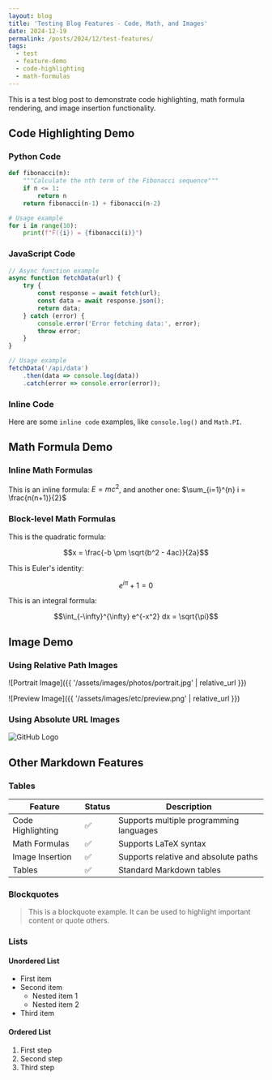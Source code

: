 ```yaml
---
layout: blog
title: 'Testing Blog Features - Code, Math, and Images'
date: 2024-12-19
permalink: /posts/2024/12/test-features/
tags:
  - test
  - feature-demo
  - code-highlighting
  - math-formulas
---
```


This is a test blog post to demonstrate code highlighting, math formula rendering, and image insertion functionality.

## Code Highlighting Demo

### Python Code

```python
def fibonacci(n):
    """Calculate the nth term of the Fibonacci sequence"""
    if n <= 1:
        return n
    return fibonacci(n-1) + fibonacci(n-2)

# Usage example
for i in range(10):
    print(f"F({i}) = {fibonacci(i)}")
```

### JavaScript Code

```javascript
// Async function example
async function fetchData(url) {
    try {
        const response = await fetch(url);
        const data = await response.json();
        return data;
    } catch (error) {
        console.error('Error fetching data:', error);
        throw error;
    }
}

// Usage example
fetchData('/api/data')
    .then(data => console.log(data))
    .catch(error => console.error(error));
```

### Inline Code

Here are some `inline code` examples, like `console.log()` and `Math.PI`.

## Math Formula Demo

### Inline Math Formulas

This is an inline formula: $E = mc^2$, and another one: $\sum_{i=1}^{n} i = \frac{n(n+1)}{2}$

### Block-level Math Formulas

This is the quadratic formula:

$$x = \frac{-b \pm \sqrt{b^2 - 4ac}}{2a}$$

This is Euler's identity:

$$e^{i\pi} + 1 = 0$$

This is an integral formula:

$$\int_{-\infty}^{\infty} e^{-x^2} dx = \sqrt{\pi}$$

## Image Demo

### Using Relative Path Images

![Portrait Image]({{ '/assets/images/photos/portrait.jpg' | relative_url }})

![Preview Image]({{ '/assets/images/etc/preview.png' | relative_url }})

### Using Absolute URL Images

![GitHub Logo](https://github.githubassets.com/images/modules/logos_page/GitHub-Mark.png)

## Other Markdown Features

### Tables

| Feature | Status | Description |
|---------|--------|-------------|
| Code Highlighting | ✅ | Supports multiple programming languages |
| Math Formulas | ✅ | Supports LaTeX syntax |
| Image Insertion | ✅ | Supports relative and absolute paths |
| Tables | ✅ | Standard Markdown tables |

### Blockquotes

> This is a blockquote example. It can be used to highlight important content or quote others.

### Lists

#### Unordered List
- First item
- Second item
  - Nested item 1
  - Nested item 2
- Third item

#### Ordered List
1. First step
2. Second step
3. Third step

